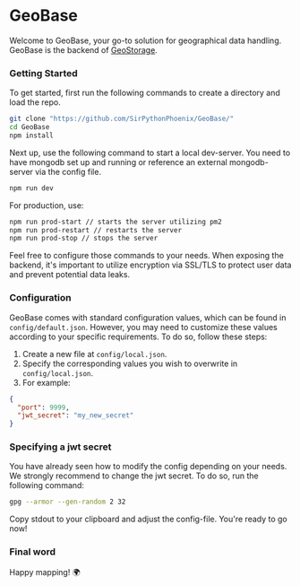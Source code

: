 # GeoBase

Welcome to GeoBase, your go-to solution for geographical data handling. 
GeoBase is the backend of [GeoStorage](https://github.com/alessioC42/GeoStorage).

### Getting Started

To get started, first run the following commands to create a directory and load the repo.

```bash
git clone "https://github.com/SirPythonPhoenix/GeoBase/"
cd GeoBase
npm install
```
Next up, use the following command to start a local dev-server. 
You need to have mongodb set up and running or reference an external mongodb-server via the config file.

```bash
npm run dev
```

For production, use:

```bash
npm run prod-start // starts the server utilizing pm2
npm run prod-restart // restarts the server
npm run prod-stop // stops the server
```

Feel free to configure those commands to your needs.
When exposing the backend, it's important to utilize encryption via SSL/TLS to protect user data and prevent potential data leaks.

### Configuration

GeoBase comes with standard configuration values, which can be found in `config/default.json`. However, you may need to customize these values according to your specific requirements. To do so, follow these steps:

1. Create a new file at `config/local.json`.
2. Specify the corresponding values you wish to overwrite in `config/local.json`.
3. For example:
```json
{
  "port": 9999,
  "jwt_secret": "my_new_secret"
}
```

### Specifying a jwt secret

You have already seen how to modify the config depending on your needs. We strongly recommend to change the jwt secret. To do so, run the following command:

```bash
gpg --armor --gen-random 2 32
```

Copy stdout to your clipboard and adjust the config-file. You're ready to go now!

### Final word

Happy mapping! 🌍
